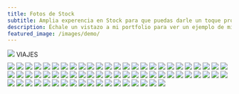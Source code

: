 ```yaml
---
title: Fotos de Stock 
subtitle: Amplia experencia en Stock para que puedas darle un toque profesional a tu negocio
description: Échale un vistazo a mi portfolio para ver un ejemplo de mis fotografias.
featured_image: /images/demo/
---
```


<script type="text/javascript">
	document.body.style.backgroundColor = 'black';
</script>

<div class="gallery" data-columns="1" style="margin-bottom: 10px">
	<img src="/images/Pagina2Viajes/38.jpg">
	<page class="centered">VIAJES</page>
</div>

<div class="gallery" data-columns="3">	
	<img src="/images/Pagina2Viajes/1.jpg">
	<img src="/images/Pagina2Viajes/2.jpg">
	<img src="/images/Pagina2Viajes/3.jpg">
	<img src="/images/Pagina2Viajes/4.jpg">
	<img src="/images/Pagina2Viajes/5.jpg">
	<img src="/images/Pagina2Viajes/6.jpg">
	<img src="/images/Pagina2Viajes/7.jpg">
	<img src="/images/Pagina2Viajes/8.jpg">
	<img src="/images/Pagina2Viajes/9.jpg">
	<img src="/images/Pagina2Viajes/10.jpg">
	<img src="/images/Pagina2Viajes/11.jpg">
	<img src="/images/Pagina2Viajes/12.jpg">
	<img src="/images/Pagina2Viajes/13.jpg">
	<img src="/images/Pagina2Viajes/14.jpg">
	<img src="/images/Pagina2Viajes/15.jpg">
	<img src="/images/Pagina2Viajes/16.jpg">
	<img src="/images/Pagina2Viajes/16-2.jpg">
	<img src="/images/Pagina2Viajes/17.jpg">
	<img src="/images/Pagina2Viajes/18.jpg">
	<img src="/images/Pagina2Viajes/19.jpg">
	<img src="/images/Pagina2Viajes/20.jpg">
	<img src="/images/Pagina2Viajes/21.jpg">
	<img src="/images/Pagina2Viajes/22.jpg">
	<img src="/images/Pagina2Viajes/23.jpg">
	<img src="/images/Pagina2Viajes/24.jpg">
	<img src="/images/Pagina2Viajes/25.jpg">
	<img src="/images/Pagina2Viajes/26.jpg">
	<img src="/images/Pagina2Viajes/27.jpg">
	<img src="/images/Pagina2Viajes/28.jpg">
	<img src="/images/Pagina2Viajes/29.jpg">
	<img src="/images/Pagina2Viajes/30.jpg">
	<img src="/images/Pagina2Viajes/31.jpg">
	<img src="/images/Pagina2Viajes/32.jpg">
	<img src="/images/Pagina2Viajes/33.jpg">
	<img src="/images/Pagina2Viajes/34.jpg">
	<img src="/images/Pagina2Viajes/35.jpg">
	<img src="/images/Pagina2Viajes/36.jpg">
	<img src="/images/Pagina2Viajes/37.jpg">
	<img src="/images/Pagina2Viajes/38.jpg">
	<img src="/images/Pagina2Viajes/39.jpg">
	<img src="/images/Pagina2Viajes/40.jpg">
	<img src="/images/Pagina2Viajes/41.jpg">
	<img src="/images/Pagina2Viajes/42.jpg">
	<img src="/images/Pagina2Viajes/43.jpg">
	<img src="/images/Pagina2Viajes/44.jpg">
	<img src="/images/Pagina2Viajes/45.jpg">
	<img src="/images/Pagina2Viajes/46.jpg">
	<img src="/images/Pagina2Viajes/47.jpg">
	<img src="/images/Pagina2Viajes/48.jpg">
	<img src="/images/Pagina2Viajes/49.jpg">
	<img src="/images/Pagina2Viajes/50.jpg">
	<img src="/images/Pagina2Viajes/51.jpg">
	<img src="/images/Pagina2Viajes/52.jpg">
	<img src="/images/Pagina2Viajes/53.jpg">
	<img src="/images/Pagina2Viajes/54.jpg">
	<img src="/images/Pagina2Viajes/55.jpg">
	<img src="/images/Pagina2Viajes/56.jpg">
	<img src="/images/Pagina2Viajes/57.jpg">
	<img src="/images/Pagina2Viajes/58.jpg">
	<img src="/images/Pagina2Viajes/59.jpg">
	<img src="/images/Pagina2Viajes/60.jpg">
	<img src="/images/Pagina2Viajes/61.jpg">
	<img src="/images/Pagina2Viajes/62.jpg">
	<img src="/images/Pagina2Viajes/64.jpg">
	<img src="/images/Pagina2Viajes/67.jpg">
	<img src="/images/Pagina2Viajes/63.jpg">
	<img src="/images/Pagina2Viajes/65.jpg">
	<img src="/images/Pagina2Viajes/66.jpg">
	
</div>

